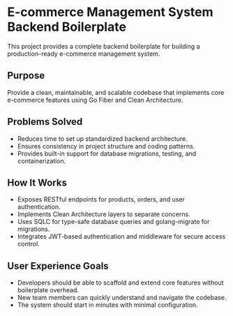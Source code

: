 # E-commerce Management System Backend Boilerplate

This project provides a complete backend boilerplate for building a production-ready e-commerce management system.

## Purpose
Provide a clean, maintainable, and scalable codebase that implements core e-commerce features using Go Fiber and Clean Architecture.

## Problems Solved
- Reduces time to set up standardized backend architecture.
- Ensures consistency in project structure and coding patterns.
- Provides built-in support for database migrations, testing, and containerization.

## How It Works
- Exposes RESTful endpoints for products, orders, and user authentication.
- Implements Clean Architecture layers to separate concerns.
- Uses SQLC for type-safe database queries and golang-migrate for migrations.
- Integrates JWT-based authentication and middleware for secure access control.

## User Experience Goals
- Developers should be able to scaffold and extend core features without boilerplate overhead.
- New team members can quickly understand and navigate the codebase.
- The system should start in minutes with minimal configuration.